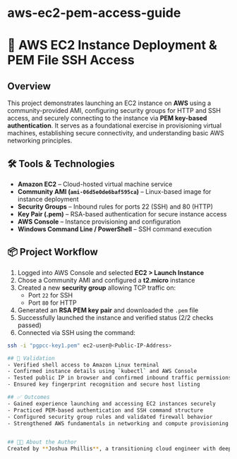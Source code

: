 # aws-ec2-pem-access-guide

# 🔐 AWS EC2 Instance Deployment & PEM File SSH Access

## Overview  
This project demonstrates launching an EC2 instance on **AWS** using a community-provided AMI, configuring security groups for HTTP and SSH access, and securely connecting to the instance via **PEM key-based authentication**. It serves as a foundational exercise in provisioning virtual machines, establishing secure connectivity, and understanding basic AWS networking principles.

## 🛠️ Tools & Technologies
- **Amazon EC2** – Cloud-hosted virtual machine service  
- **Community AMI (`ami-06d5e0de6baf595ca`)** – Linux-based image for instance deployment  
- **Security Groups** – Inbound rules for ports 22 (SSH) and 80 (HTTP)  
- **Key Pair (.pem)** – RSA-based authentication for secure instance access  
- **AWS Console** – Instance provisioning and configuration  
- **Windows Command Line / PowerShell** – SSH command execution

## 📦 Project Workflow
1. Logged into AWS Console and selected **EC2 > Launch Instance**  
2. Chose a Community AMI and configured a **t2.micro** instance  
3. Created a new **security group** allowing TCP traffic on:
   - Port `22` for SSH
   - Port `80` for HTTP  
4. Generated an **RSA PEM key pair** and downloaded the `.pem` file  
5. Successfully launched the instance and verified status (2/2 checks passed)  
6. Connected via SSH using the command:

```bash
ssh -i "pgpcc-key1.pem" ec2-user@<Public-IP-Address>

## 🧪 Validation
- Verified shell access to Amazon Linux terminal  
- Confirmed instance details using `kubectl` and AWS Console  
- Tested public IP in browser and confirmed inbound traffic permissions  
- Ensured key fingerprint recognition and secure host listing

## ✅ Outcomes
- Gained experience launching and accessing EC2 instances securely  
- Practiced PEM-based authentication and SSH command structure  
- Configured security group rules and validated firewall behavior  
- Strengthened AWS fundamentals in networking and compute provisioning


## 👨‍💻 About the Author  
Created by **Joshua Phillis**, a transitioning cloud engineer with deep roots in logistics, strategy, and security. Passionate about building resilient, scalable cloud infrastructure and sharing lessons learned through practical demos and veteran-focused cloud coaching.

